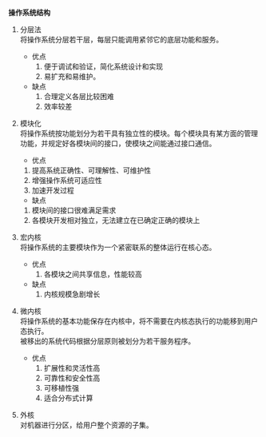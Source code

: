 **操作系统结构**  

1. 分层法  
将操作系统分层若干层，每层只能调用紧邻它的底层功能和服务。  
    - 优点  
        1. 便于调试和验证，简化系统设计和实现
        2. 易扩充和易维护。
    - 缺点  
        1. 合理定义各层比较困难
        2. 效率较差

2. 模块化  
将操作系统按功能划分为若干具有独立性的模块。每个模块具有某方面的管理功能，并规定好各模块间的接口，使模块之间能通过接口通信。  
    - 优点  
    1. 提高系统正确性、可理解性、可维护性
    2. 增强操作系统可适应性
    3. 加速开发过程
    - 缺点  
    1. 模块间的接口很难满足需求
    2. 各模块开发相对独立，无法建立在已确定正确的模块上  

3. 宏内核  
将操作系统的主要模块作为一个紧密联系的整体运行在核心态。  
    - 优点  
       1. 各模块之间共享信息，性能较高
    - 缺点  
        1. 内核规模急剧增长

4. 微内核  
将操作系统的基本功能保存在内核中，将不需要在内核态执行的功能移到用户态执行。  
被移出的系统代码根据分层原则被划分为若干服务程序。  
    - 优点  
        1. 扩展性和灵活性高
        2. 可靠性和安全性高
        3. 可移植性强
        4. 适合分布式计算

5. 外核  
对机器进行分区，给用户整个资源的子集。  

